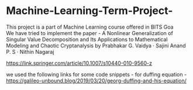 # Machine-Learning-Term-Project-

This project is a part of Machine Learning course offered in BITS Goa
<br>
We have tried to implement the paper - A Nonlinear Generalization of Singular Value Decomposition and Its Applications to Mathematical Modeling and Chaotic Cryptanalysis by 
Prabhakar G. Vaidya · Sajini Anand P. S ·
Nithin Nagaraj

https://link.springer.com/article/10.1007/s10440-010-9560-z

we used the following links for some code snippets - 
for duffing equation - https://galileo-unbound.blog/2019/03/20/georg-duffing-and-his-equation/ 
